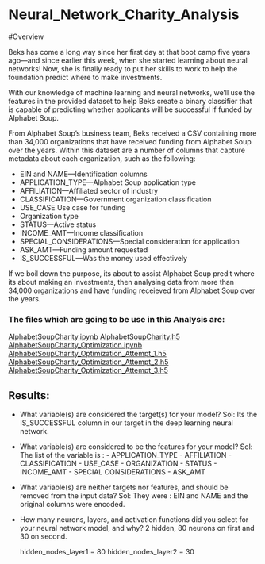# Neural_Network_Charity_Analysis

#Overview

Beks has come a long way since her first day at that boot camp five years ago—and since earlier this week, when she started learning about neural networks! Now, she is finally ready to put her skills to work to help the foundation predict where to make investments.

With our knowledge of machine learning and neural networks, we’ll use the features in the provided dataset to help Beks create a binary classifier that is capable of predicting whether applicants will be successful if funded by Alphabet Soup.

From Alphabet Soup’s business team, Beks received a CSV containing more than 34,000 organizations that have received funding from Alphabet Soup over the years. Within this dataset are a number of columns that capture metadata about each organization, such as the following:

 - EIN and NAME—Identification columns
 - APPLICATION_TYPE—Alphabet Soup application type
 - AFFILIATION—Affiliated sector of industry
 - CLASSIFICATION—Government organization classification
 - USE_CASE Use case for funding
 - Organization type
 - STATUS—Active status
 - INCOME_AMT—Income classification
 - SPECIAL_CONSIDERATIONS—Special consideration for application
 - ASK_AMT—Funding amount requested
 - IS_SUCCESSFUL—Was the money used effectively
 
 If we boil down the purpose, its about to assist Alphabet Soup predit where  its about making an investments, then analysing data from more than 34,000 organizations and have funding receieved from Alphabet Soup over the years.
 
 ### The files which are going to be use in this Analysis are:
 
 
 [AlphabetSoupCharity.ipynb](https://github.com/urvish7/Neural_Network_Charity_Analysis/blob/main/AlphabetSoupCharity.ipynb)
 [AlphabetSoupCharity.h5](https://github.com/urvish7/Neural_Network_Charity_Analysis/blob/main/AlphabetSoupCharity.h5)
 [AlphabetSoupCharity_Optimization.ipynb](https://github.com/urvish7/Neural_Network_Charity_Analysis/blob/main/AlphabetSoupCharity_Optimzation.ipynb)
 [AlphabetSoupCharity_Optimization_Attempt_1.h5](https://github.com/urvish7/Neural_Network_Charity_Analysis/blob/main/AlphabetSoupCharity_Optimization_Attempt_1.h5)
 [AlphabetSoupCharity_Optimization_Attempt_2.h5](https://github.com/urvish7/Neural_Network_Charity_Analysis/blob/main/AlphabetSoupCharity_Optimization_Attempt_2.h5)
 [AlphabetSoupCharity_Optimization_Attempt_3.h5](https://github.com/urvish7/Neural_Network_Charity_Analysis/blob/main/AlphabetSoupCharity_Optimization_Attempt_3.h5)
 
 
## Results:

 -  What variable(s) are considered the target(s) for your model?
 Sol:  Its the IS_SUCCESSFUL column in our target in the deep learning neural network. 
 -  What variable(s) are considered to be the features for your model?
 Sol:  The list of the variable is :
        - APPLICATION_TYPE
        - AFFILIATION
        - CLASSIFICATION
        - USE_CASE
        - ORGANIZATION
        - STATUS
        - INCOME_AMT
        - SPECIAL CONSIDERATIONS
        - ASK_AMT
  
  - What variable(s) are neither targets nor features, and should be removed from the input data?
  Sol: They were :  EIN and NAME and the original columns were encoded.
  
  - How many neurons, layers, and activation functions did you select for       your neural network model, and why? 2 hidden, 80 neurons on first and 30     on second.
  
    hidden_nodes_layer1 = 80 hidden_nodes_layer2 = 30
    
    
    
  

        
